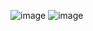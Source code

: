 ![image](https://github.com/zakaria0101echifaouy/Linux-Shell-HackerRank/assets/108145379/6816beed-4267-476c-ac65-de690873def5)
![image](https://github.com/zakaria0101echifaouy/Linux-Shell-HackerRank/assets/108145379/da3c72a2-1604-4888-9133-c46d1d6a91c3)
